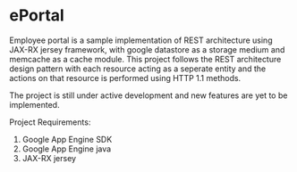 # ePortal

Employee portal is a sample implementation of REST architecture using JAX-RX jersey framework, with google datastore as a storage medium and memcache as a cache module. This project follows the REST architecture design pattern with each resource acting as a seperate entity and the actions on that resource is performed using HTTP 1.1 methods. 

The project is still under active development and new features are yet to be implemented.

Project Requirements:
1. Google App Engine SDK 
2. Google App Engine java 
3. JAX-RX jersey

